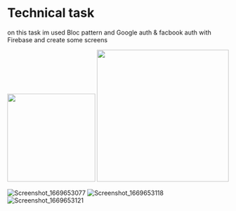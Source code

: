 # Technical task

on this task im used Bloc pattern and Google auth & facbook auth with Firebase and create some screens

<img src="https://user-images.githubusercontent.com/71011907/204330667-019a6e6c-ee41-48e8-9dcb-919a7b60bb52.png" width="200"/> <img src="https://user-images.githubusercontent.com/71011907/204330918-a2eaf653-2cde-4690-b7fd-3eeea547a900.png" width="300"/>


![Screenshot_1669653077](https://user-images.githubusercontent.com/71011907/204330667-019a6e6c-ee41-48e8-9dcb-919a7b60bb52.png) ![Screenshot_1669653118](https://user-images.githubusercontent.com/71011907/204330918-a2eaf653-2cde-4690-b7fd-3eeea547a900.png) ![Screenshot_1669653121](https://user-images.githubusercontent.com/71011907/204330950-8414a0d9-7f91-44a2-858b-1ff929d794e4.png)

